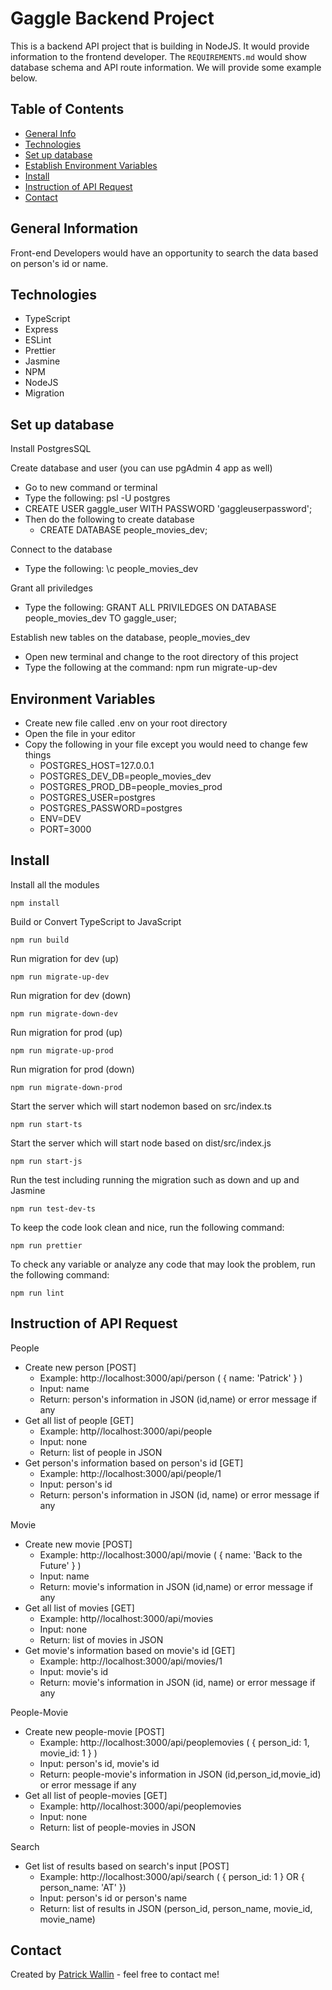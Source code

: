 # Gaggle Backend Project
This is a backend API project that is building in NodeJS.  It would provide information to the frontend developer.  The `REQUIREMENTS.md` would show database schema and API route information.  We will provide some example below.

## Table of Contents
* [General Info](#general-information)
* [Technologies](#technologies)
* [Set up database](#set-up-database)
* [Establish Environment Variables](#establish-environment-variables)
* [Install](#install)
* [Instruction of API Request](#instruction-of-api-request)
* [Contact](#contact)

## General Information
Front-end Developers would have an opportunity to search the data based on person's id or name.  

## Technologies 
- TypeScript
- Express
- ESLint
- Prettier
- Jasmine
- NPM
- NodeJS
- Migration

## Set up database

Install PostgresSQL

Create database and user (you can use pgAdmin 4 app as well)
- Go to new command or terminal
- Type the following: psl -U postgres
- CREATE USER gaggle_user WITH PASSWORD 'gaggleuserpassword';
- Then do the following to create database
  - CREATE DATABASE people_movies_dev;

Connect to the database
- Type the following: \c people_movies_dev

Grant all priviledges
- Type the following: GRANT ALL PRIVILEDGES ON DATABASE people_movies_dev TO gaggle_user;

Establish new tables on the database, people_movies_dev
- Open new terminal and change to the root directory of this project
- Type the following at the command: npm run migrate-up-dev

## Environment Variables
- Create new file called .env on your root directory
- Open the file in your editor
- Copy the following in your file except you would need to change few things
  - POSTGRES_HOST=127.0.0.1
  - POSTGRES_DEV_DB=people_movies_dev
  - POSTGRES_PROD_DB=people_movies_prod
  - POSTGRES_USER=postgres
  - POSTGRES_PASSWORD=postgres
  - ENV=DEV
  - PORT=3000
  
## Install
Install all the modules
```
npm install
```
Build or Convert TypeScript to JavaScript
```
npm run build
```
Run migration for dev (up)
```
npm run migrate-up-dev
```
Run migration for dev (down)
```
npm run migrate-down-dev
```
Run migration for prod (up)
```
npm run migrate-up-prod
```
Run migration for prod (down)
```
npm run migrate-down-prod
```
Start the server which will start nodemon based on src/index.ts
```
npm run start-ts 
```
Start the server which will start node based on dist/src/index.js
```
npm run start-js 
```
Run the test including running the migration such as down and up and Jasmine
```
npm run test-dev-ts  
```
To keep the code look clean and nice, run the following command:
```
npm run prettier
```
To check any variable or analyze any code that may look the problem, run the following command:
```
npm run lint
```

## Instruction of API Request
People 
- Create new person [POST]
  - Example: http://localhost:3000/api/person ( { name: 'Patrick' } )
  - Input: name
  - Return: person's information in JSON (id,name) or error message if any
- Get all list of people [GET]
  - Example: http//localhost:3000/api/people
  - Input: none 
  - Return: list of people in JSON
- Get person's information based on person's id [GET]
  - Example: http://localhost:3000/api/people/1
  - Input: person's id
  - Return: person's information in JSON (id, name) or error message if any

Movie
- Create new movie [POST]
  - Example: http://localhost:3000/api/movie ( { name: 'Back to the Future' } )
  - Input: name
  - Return: movie's information in JSON (id,name) or error message if any
- Get all list of movies [GET]
  - Example: http//localhost:3000/api/movies
  - Input: none 
  - Return: list of movies in JSON
- Get movie's information based on movie's id [GET]
  - Example: http://localhost:3000/api/movies/1
  - Input: movie's id
  - Return: movie's information in JSON (id, name) or error message if any

People-Movie
- Create new people-movie [POST]
  - Example: http://localhost:3000/api/peoplemovies ( { person_id: 1, movie_id: 1 } )
  - Input: person's id, movie's id
  - Return: people-movie's information in JSON (id,person_id,movie_id) or error message if any
- Get all list of people-movies [GET]
  - Example: http//localhost:3000/api/peoplemovies
  - Input: none 
  - Return: list of people-movies in JSON

Search
- Get list of results based on search's input [POST]
  - Example: http://localhost:3000/api/search ( { person_id: 1 } OR { person_name: 'AT' })
  - Input: person's id or person's name
  - Return: list of results in JSON (person_id, person_name, movie_id, movie_name)
  
## Contact
Created by [Patrick Wallin](https://www.linkedin.com/in/patrick-wallin) - feel free to contact me!


